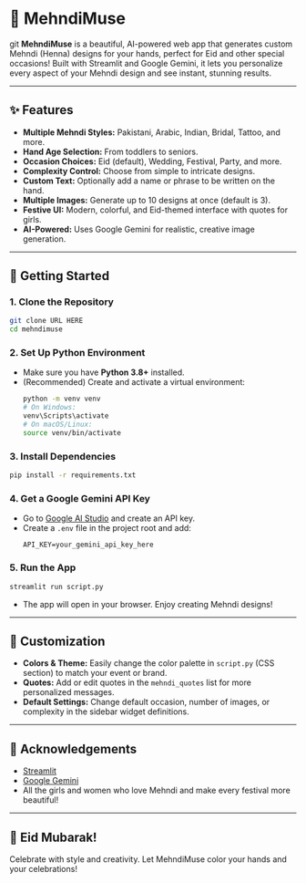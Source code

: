 # 🌸 MehndiMuse

git 
**MehndiMuse** is a beautiful, AI-powered web app that generates custom Mehndi (Henna) designs for your hands, perfect for Eid and other special occasions! Built with Streamlit and Google Gemini, it lets you personalize every aspect of your Mehndi design and see instant, stunning results.

---

## ✨ Features
- **Multiple Mehndi Styles:** Pakistani, Arabic, Indian, Bridal, Tattoo, and more.
- **Hand Age Selection:** From toddlers to seniors.
- **Occasion Choices:** Eid (default), Wedding, Festival, Party, and more.
- **Complexity Control:** Choose from simple to intricate designs.
- **Custom Text:** Optionally add a name or phrase to be written on the hand.
- **Multiple Images:** Generate up to 10 designs at once (default is 3).
- **Festive UI:** Modern, colorful, and Eid-themed interface with quotes for girls.
- **AI-Powered:** Uses Google Gemini for realistic, creative image generation.

---

## 🚀 Getting Started

### 1. **Clone the Repository**
```bash
git clone URL HERE
cd mehndimuse
```

### 2. **Set Up Python Environment**
- Make sure you have **Python 3.8+** installed.
- (Recommended) Create and activate a virtual environment:
  ```bash
  python -m venv venv
  # On Windows:
  venv\Scripts\activate
  # On macOS/Linux:
  source venv/bin/activate
  ```

### 3. **Install Dependencies**
```bash
pip install -r requirements.txt
```

### 4. **Get a Google Gemini API Key**
- Go to [Google AI Studio](https://aistudio.google.com/app/apikey) and create an API key.
- Create a `.env` file in the project root and add:
  ```
  API_KEY=your_gemini_api_key_here
  ```

### 5. **Run the App**
```bash
streamlit run script.py
```
- The app will open in your browser. Enjoy creating Mehndi designs!

---

## 🎨 Customization
- **Colors & Theme:** Easily change the color palette in `script.py` (CSS section) to match your event or brand.
- **Quotes:** Add or edit quotes in the `mehndi_quotes` list for more personalized messages.
- **Default Settings:** Change default occasion, number of images, or complexity in the sidebar widget definitions.

---

## 🙏 Acknowledgements
- [Streamlit](https://streamlit.io/)
- [Google Gemini](https://aistudio.google.com/)
- All the girls and women who love Mehndi and make every festival more beautiful!

---

## 🕌 Eid Mubarak!
Celebrate with style and creativity. Let MehndiMuse color your hands and your celebrations! 